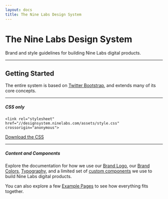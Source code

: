 ```yaml
---
layout: docs
title: The Nine Labs Design System
---
```



# The Nine Labs Design System

Brand and style guidelines for building Nine Labs digital products.

----

## Getting Started

The entire system is based on [Twitter Bootstrap](https://getbootstrap.com/), and extends many of its core concepts.

----

##### CSS only

```
<link rel="stylesheet" href="//designsystem.ninelabs.com/assets/style.css" crossorigin="anonymous">
```

<a href="/assets/style.css" class="btn btn-outline-primary">Download the CSS</a>

----

##### Content and Components

Explore the documentation for how we use our [Brand Logo](brand.html), our [Brand Colors](colors.html), [Typography](typography.html), and a limited set of [custom components](components.html) we use to build Nine Labs digital products.

You can also explore a few [Example Pages](examples.html) to see how everything fits together.
